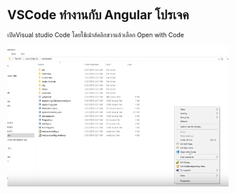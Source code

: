 # VSCode ทำงานกับ Angular โปรเจค

เปิดVisual studio Code โดยใช้เม้าส์คลิกขวาแล้วเลือก Open with Code

![](images/EP05-01Dotnet/EP05-04-ASP-NET-Core.PNG)

